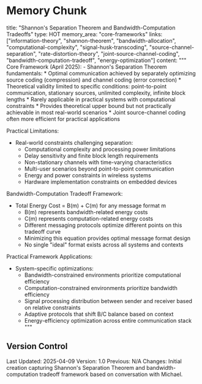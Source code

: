 # Memory Chunk

<chunk>
title: "Shannon's Separation Theorem and Bandwidth-Computation Tradeoffs"
type: HOT
memory_area: "core-frameworks"
links: ["information-theory", "shannon-theorem", "bandwidth-allocation", "computational-complexity", "signal-husk-transcoding", "source-channel-separation", "rate-distortion-theory", "joint-source-channel-coding", "bandwidth-computation-tradeoff", "energy-optimization"]
content: """
Core Framework (April 2025):
- Shannon's Separation Theorem fundamentals:
  * Optimal communication achieved by separately optimizing source coding (compression) and channel coding (error correction)
  * Theoretical validity limited to specific conditions: point-to-point communication, stationary sources, unlimited complexity, infinite block lengths
  * Rarely applicable in practical systems with computational constraints
  * Provides theoretical upper bound but not practically achievable in most real-world scenarios
  * Joint source-channel coding often more efficient for practical applications

Practical Limitations:
- Real-world constraints challenging separation:
  * Computational complexity and processing power limitations
  * Delay sensitivity and finite block length requirements
  * Non-stationary channels with time-varying characteristics
  * Multi-user scenarios beyond point-to-point communication
  * Energy and power constraints in wireless systems
  * Hardware implementation constraints on embedded devices

Bandwidth-Computation Tradeoff Framework:
- Total Energy Cost = B(m) + C(m) for any message format m
  * B(m) represents bandwidth-related energy costs
  * C(m) represents computation-related energy costs
  * Different messaging protocols optimize different points on this tradeoff curve
  * Minimizing this equation provides optimal message format design
  * No single "ideal" format exists across all systems and contexts

Practical Framework Applications:
- System-specific optimizations:
  * Bandwidth-constrained environments prioritize computational efficiency
  * Computation-constrained environments prioritize bandwidth efficiency
  * Signal processing distribution between sender and receiver based on relative constraints
  * Adaptive protocols that shift B/C balance based on context
  * Energy-efficiency optimization across entire communication stack
"""
</chunk>

## Version Control
Last Updated: 2025-04-09
Version: 1.0
Previous: N/A
Changes: Initial creation capturing Shannon's Separation Theorem and bandwidth-computation tradeoff framework based on conversation with Michael.
